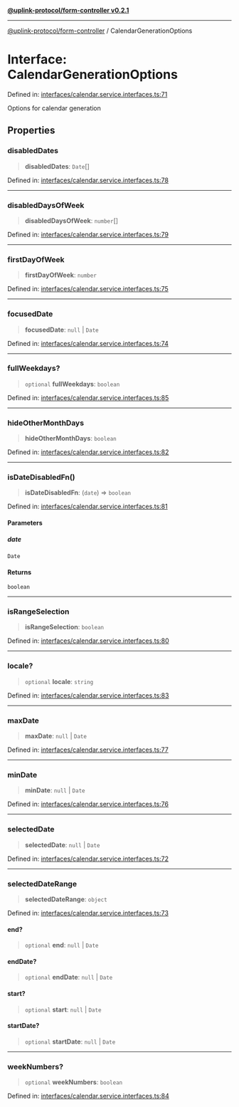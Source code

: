 [**@uplink-protocol/form-controller v0.2.1**](../README.md)

***

[@uplink-protocol/form-controller](../globals.md) / CalendarGenerationOptions

# Interface: CalendarGenerationOptions

Defined in: [interfaces/calendar.service.interfaces.ts:71](https://github.com/jmkcoder/uplink-protocol-calendar/blob/311e0b81efba7399cf1c367c0a2007aa66f3b830/src/interfaces/calendar.service.interfaces.ts#L71)

Options for calendar generation

## Properties

### disabledDates

> **disabledDates**: `Date`[]

Defined in: [interfaces/calendar.service.interfaces.ts:78](https://github.com/jmkcoder/uplink-protocol-calendar/blob/311e0b81efba7399cf1c367c0a2007aa66f3b830/src/interfaces/calendar.service.interfaces.ts#L78)

***

### disabledDaysOfWeek

> **disabledDaysOfWeek**: `number`[]

Defined in: [interfaces/calendar.service.interfaces.ts:79](https://github.com/jmkcoder/uplink-protocol-calendar/blob/311e0b81efba7399cf1c367c0a2007aa66f3b830/src/interfaces/calendar.service.interfaces.ts#L79)

***

### firstDayOfWeek

> **firstDayOfWeek**: `number`

Defined in: [interfaces/calendar.service.interfaces.ts:75](https://github.com/jmkcoder/uplink-protocol-calendar/blob/311e0b81efba7399cf1c367c0a2007aa66f3b830/src/interfaces/calendar.service.interfaces.ts#L75)

***

### focusedDate

> **focusedDate**: `null` \| `Date`

Defined in: [interfaces/calendar.service.interfaces.ts:74](https://github.com/jmkcoder/uplink-protocol-calendar/blob/311e0b81efba7399cf1c367c0a2007aa66f3b830/src/interfaces/calendar.service.interfaces.ts#L74)

***

### fullWeekdays?

> `optional` **fullWeekdays**: `boolean`

Defined in: [interfaces/calendar.service.interfaces.ts:85](https://github.com/jmkcoder/uplink-protocol-calendar/blob/311e0b81efba7399cf1c367c0a2007aa66f3b830/src/interfaces/calendar.service.interfaces.ts#L85)

***

### hideOtherMonthDays

> **hideOtherMonthDays**: `boolean`

Defined in: [interfaces/calendar.service.interfaces.ts:82](https://github.com/jmkcoder/uplink-protocol-calendar/blob/311e0b81efba7399cf1c367c0a2007aa66f3b830/src/interfaces/calendar.service.interfaces.ts#L82)

***

### isDateDisabledFn()

> **isDateDisabledFn**: (`date`) => `boolean`

Defined in: [interfaces/calendar.service.interfaces.ts:81](https://github.com/jmkcoder/uplink-protocol-calendar/blob/311e0b81efba7399cf1c367c0a2007aa66f3b830/src/interfaces/calendar.service.interfaces.ts#L81)

#### Parameters

##### date

`Date`

#### Returns

`boolean`

***

### isRangeSelection

> **isRangeSelection**: `boolean`

Defined in: [interfaces/calendar.service.interfaces.ts:80](https://github.com/jmkcoder/uplink-protocol-calendar/blob/311e0b81efba7399cf1c367c0a2007aa66f3b830/src/interfaces/calendar.service.interfaces.ts#L80)

***

### locale?

> `optional` **locale**: `string`

Defined in: [interfaces/calendar.service.interfaces.ts:83](https://github.com/jmkcoder/uplink-protocol-calendar/blob/311e0b81efba7399cf1c367c0a2007aa66f3b830/src/interfaces/calendar.service.interfaces.ts#L83)

***

### maxDate

> **maxDate**: `null` \| `Date`

Defined in: [interfaces/calendar.service.interfaces.ts:77](https://github.com/jmkcoder/uplink-protocol-calendar/blob/311e0b81efba7399cf1c367c0a2007aa66f3b830/src/interfaces/calendar.service.interfaces.ts#L77)

***

### minDate

> **minDate**: `null` \| `Date`

Defined in: [interfaces/calendar.service.interfaces.ts:76](https://github.com/jmkcoder/uplink-protocol-calendar/blob/311e0b81efba7399cf1c367c0a2007aa66f3b830/src/interfaces/calendar.service.interfaces.ts#L76)

***

### selectedDate

> **selectedDate**: `null` \| `Date`

Defined in: [interfaces/calendar.service.interfaces.ts:72](https://github.com/jmkcoder/uplink-protocol-calendar/blob/311e0b81efba7399cf1c367c0a2007aa66f3b830/src/interfaces/calendar.service.interfaces.ts#L72)

***

### selectedDateRange

> **selectedDateRange**: `object`

Defined in: [interfaces/calendar.service.interfaces.ts:73](https://github.com/jmkcoder/uplink-protocol-calendar/blob/311e0b81efba7399cf1c367c0a2007aa66f3b830/src/interfaces/calendar.service.interfaces.ts#L73)

#### end?

> `optional` **end**: `null` \| `Date`

#### endDate?

> `optional` **endDate**: `null` \| `Date`

#### start?

> `optional` **start**: `null` \| `Date`

#### startDate?

> `optional` **startDate**: `null` \| `Date`

***

### weekNumbers?

> `optional` **weekNumbers**: `boolean`

Defined in: [interfaces/calendar.service.interfaces.ts:84](https://github.com/jmkcoder/uplink-protocol-calendar/blob/311e0b81efba7399cf1c367c0a2007aa66f3b830/src/interfaces/calendar.service.interfaces.ts#L84)
